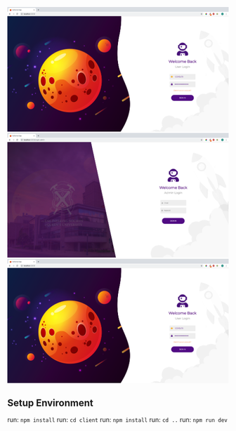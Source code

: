 ![Alt text](./login_screen.png?raw=true "Title")
![Alt text](./login_screen2.png?raw=true "Title")
![Alt text](./login_screen.png?raw=true "Title")


## Setup Environment
run: `npm install`
run: `cd client`
run: `npm install`
run: `cd ..`
run: `npm run dev`


